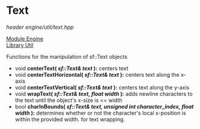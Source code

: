 # Text
*header*
*engine/util/text.hpp*

[Module Engine](../engine.md)  
[Library Util](util.md)

Functions for the manipulation of sf::Text objects

- void **centerText( *sf::Text& text* ):** centers text
- void **centerTextHorizontal( *sf::Text& text* ):** centers text along the x-axis
- void **centerTextVertical( *sf::Text& text* ):** centers text along the y-axis
- void **wrapText( *sf::Text& text, float width* ):** adds newline characters to the text until the object's x-size is <= width
- bool **charInBounds( *sf::Text& text, unsigned int character_index, float width* ):** determines whether or not the character's local x-position is within the provided width. for text wrapping.